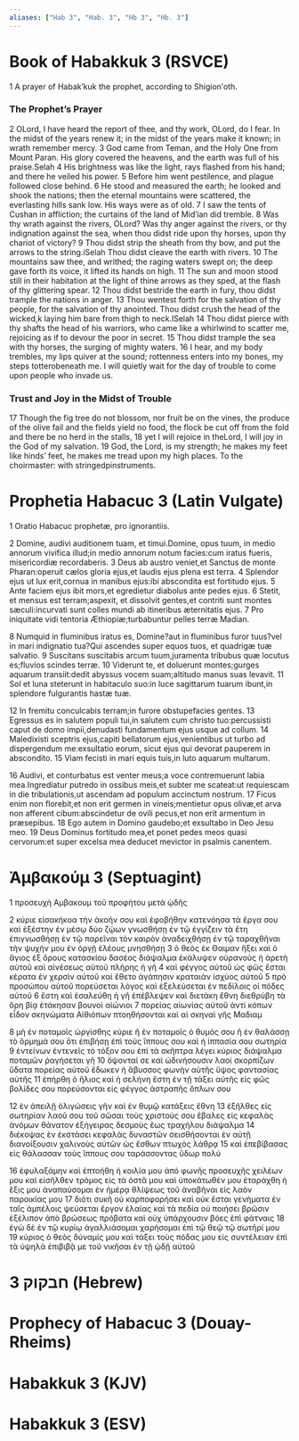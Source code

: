 ```yaml
---
aliases: ["Hab 3", "Hab. 3", "Hb 3", "Hb. 3"]
---
```



# Book of Habakkuk 3 (RSVCE)

1 A prayer of Habakʹkuk the prophet, according to Shigionʹoth.
### The Prophet’s Prayer
2 OLord, I have heard the report of thee, and thy work, OLord, do I fear. In the midst of the years renew it; in the midst of the years make it known; in wrath remember mercy.
3 God came from Teman, and the Holy One from Mount Paran. His glory covered the heavens, and the earth was full of his praise.Selah
4 His brightness was like the light, rays flashed from his hand; and there he veiled his power.
5 Before him went pestilence, and plague followed close behind.
6 He stood and measured the earth; he looked and shook the nations; then the eternal mountains were scattered, the everlasting hills sank low. His ways were as of old.
7 I saw the tents of Cushan in affliction; the curtains of the land of Midʹian did tremble.
8 Was thy wrath against the rivers, OLord? Was thy anger against the rivers, or thy indignation against the sea, when thou didst ride upon thy horses, upon thy chariot of victory?
9 Thou didst strip the sheath from thy bow, and put the arrows to the string.iSelah Thou didst cleave the earth with rivers.
10 The mountains saw thee, and writhed; the raging waters swept on; the deep gave forth its voice, it lifted its hands on high.
11 The sun and moon stood still in their habitation at the light of thine arrows as they sped, at the flash of thy glittering spear.
12 Thou didst bestride the earth in fury, thou didst trample the nations in anger.
13 Thou wentest forth for the salvation of thy people, for the salvation of thy anointed. Thou didst crush the head of the wicked,k laying him bare from thigh to neck.lSelah
14 Thou didst pierce with thy shafts the head of his warriors, who came like a whirlwind to scatter me, rejoicing as if to devour the poor in secret.
15 Thou didst trample the sea with thy horses, the surging of mighty waters.
16 I hear, and my body trembles, my lips quiver at the sound; rottenness enters into my bones, my steps totterobeneath me. I will quietly wait for the day of trouble to come upon people who invade us.
### Trust and Joy in the Midst of Trouble
17 Though the fig tree do not blossom, nor fruit be on the vines, the produce of the olive fail and the fields yield no food, the flock be cut off from the fold and there be no herd in the stalls,
18 yet I will rejoice in theLord, I will joy in the God of my salvation.
19 God, the Lord, is my strength; he makes my feet like hinds’ feet, he makes me tread upon my high places. To the choirmaster: with stringedpinstruments.


# Prophetia Habacuc 3 (Latin Vulgate)

1 Oratio Habacuc prophetæ, pro ignorantiis.

2 Domine, audivi auditionem tuam, et timui.Domine, opus tuum, in medio annorum vivifica illud;in medio annorum notum facies:cum iratus fueris, misericordiæ recordaberis.
3 Deus ab austro veniet,et Sanctus de monte Pharan:operuit cælos gloria ejus,et laudis ejus plena est terra.
4 Splendor ejus ut lux erit,cornua in manibus ejus:ibi abscondita est fortitudo ejus.
5 Ante faciem ejus ibit mors,et egredietur diabolus ante pedes ejus.
6 Stetit, et mensus est terram;aspexit, et dissolvit gentes,et contriti sunt montes sæculi:incurvati sunt colles mundi ab itineribus æternitatis ejus.
7 Pro iniquitate vidi tentoria Æthiopiæ;turbabuntur pelles terræ Madian.

8 Numquid in fluminibus iratus es, Domine?aut in fluminibus furor tuus?vel in mari indignatio tua?Qui ascendes super equos tuos, et quadrigæ tuæ salvatio.
9 Suscitans suscitabis arcum tuum,juramenta tribubus quæ locutus es;fluvios scindes terræ.
10 Viderunt te, et doluerunt montes;gurges aquarum transiit:dedit abyssus vocem suam;altitudo manus suas levavit.
11 Sol et luna steterunt in habitaculo suo:in luce sagittarum tuarum ibunt,in splendore fulgurantis hastæ tuæ.

12 In fremitu conculcabis terram;in furore obstupefacies gentes.
13 Egressus es in salutem populi tui,in salutem cum christo tuo:percussisti caput de domo impii,denudasti fundamentum ejus usque ad collum.
14 Maledixisti sceptris ejus,capiti bellatorum ejus,venientibus ut turbo ad dispergendum me:exsultatio eorum, sicut ejus qui devorat pauperem in abscondito.
15 Viam fecisti in mari equis tuis,in luto aquarum multarum.

16 Audivi, et conturbatus est venter meus;a voce contremuerunt labia mea.Ingrediatur putredo in ossibus meis,et subter me scateat:ut requiescam in die tribulationis,ut ascendam ad populum accinctum nostrum.
17 Ficus enim non florebit,et non erit germen in vineis;mentietur opus olivæ,et arva non afferent cibum:abscindetur de ovili pecus,et non erit armentum in præsepibus.
18 Ego autem in Domino gaudebo;et exsultabo in Deo Jesu meo.
19 Deus Dominus fortitudo mea,et ponet pedes meos quasi cervorum:et super excelsa mea deducet mevictor in psalmis canentem.


# Ἀμβακούμ 3 (Septuagint)

1 προσευχὴ Αμβακουμ τοῦ προφήτου μετὰ ᾠδῆς

2 κύριε εἰσακήκοα τὴν ἀκοήν σου καὶ ἐφοβήθην κατενόησα τὰ ἔργα σου καὶ ἐξέστην ἐν μέσῳ δύο ζῴων γνωσθήσῃ ἐν τῷ ἐγγίζειν τὰ ἔτη ἐπιγνωσθήσῃ ἐν τῷ παρεῖναι τὸν καιρὸν ἀναδειχθήσῃ ἐν τῷ ταραχθῆναι τὴν ψυχήν μου ἐν ὀργῇ ἐλέους μνησθήσῃ
3 ὁ θεὸς ἐκ Θαιμαν ἥξει καὶ ὁ ἅγιος ἐξ ὄρους κατασκίου δασέος διάψαλμα ἐκάλυψεν οὐρανοὺς ἡ ἀρετὴ αὐτοῦ καὶ αἰνέσεως αὐτοῦ πλήρης ἡ γῆ
4 καὶ φέγγος αὐτοῦ ὡς φῶς ἔσται κέρατα ἐν χερσὶν αὐτοῦ καὶ ἔθετο ἀγάπησιν κραταιὰν ἰσχύος αὐτοῦ
5 πρὸ προσώπου αὐτοῦ πορεύσεται λόγος καὶ ἐξελεύσεται ἐν πεδίλοις οἱ πόδες αὐτοῦ
6 ἔστη καὶ ἐσαλεύθη ἡ γῆ ἐπέβλεψεν καὶ διετάκη ἔθνη διεθρύβη τὰ ὄρη βίᾳ ἐτάκησαν βουνοὶ αἰώνιοι
7 πορείας αἰωνίας αὐτοῦ ἀντὶ κόπων εἶδον σκηνώματα Αἰθιόπων πτοηθήσονται καὶ αἱ σκηναὶ γῆς Μαδιαμ

8 μὴ ἐν ποταμοῖς ὠργίσθης κύριε ἢ ἐν ποταμοῖς ὁ θυμός σου ἢ ἐν θαλάσσῃ τὸ ὅρμημά σου ὅτι ἐπιβήσῃ ἐπὶ τοὺς ἵππους σου καὶ ἡ ἱππασία σου σωτηρία
9 ἐντείνων ἐντενεῖς τὸ τόξον σου ἐπὶ τὰ σκῆπτρα λέγει κύριος διάψαλμα ποταμῶν ῥαγήσεται γῆ
10 ὄψονταί σε καὶ ὠδινήσουσιν λαοί σκορπίζων ὕδατα πορείας αὐτοῦ ἔδωκεν ἡ ἄβυσσος φωνὴν αὐτῆς ὕψος φαντασίας αὐτῆς
11 ἐπήρθη ὁ ἥλιος καὶ ἡ σελήνη ἔστη ἐν τῇ τάξει αὐτῆς εἰς φῶς βολίδες σου πορεύσονται εἰς φέγγος ἀστραπῆς ὅπλων σου

12 ἐν ἀπειλῇ ὀλιγώσεις γῆν καὶ ἐν θυμῷ κατάξεις ἔθνη
13 ἐξῆλθες εἰς σωτηρίαν λαοῦ σου τοῦ σῶσαι τοὺς χριστούς σου ἔβαλες εἰς κεφαλὰς ἀνόμων θάνατον ἐξήγειρας δεσμοὺς ἕως τραχήλου διάψαλμα
14 διέκοψας ἐν ἐκστάσει κεφαλὰς δυναστῶν σεισθήσονται ἐν αὐτῇ διανοίξουσιν χαλινοὺς αὐτῶν ὡς ἔσθων πτωχὸς λάθρᾳ
15 καὶ ἐπεβίβασας εἰς θάλασσαν τοὺς ἵππους σου ταράσσοντας ὕδωρ πολύ

16 ἐφυλαξάμην καὶ ἐπτοήθη ἡ κοιλία μου ἀπὸ φωνῆς προσευχῆς χειλέων μου καὶ εἰσῆλθεν τρόμος εἰς τὰ ὀστᾶ μου καὶ ὑποκάτωθέν μου ἐταράχθη ἡ ἕξις μου ἀναπαύσομαι ἐν ἡμέρᾳ θλίψεως τοῦ ἀναβῆναι εἰς λαὸν παροικίας μου
17 διότι συκῆ οὐ καρποφορήσει καὶ οὐκ ἔσται γενήματα ἐν ταῖς ἀμπέλοις ψεύσεται ἔργον ἐλαίας καὶ τὰ πεδία οὐ ποιήσει βρῶσιν ἐξέλιπον ἀπὸ βρώσεως πρόβατα καὶ οὐχ ὑπάρχουσιν βόες ἐπὶ φάτναις
18 ἐγὼ δὲ ἐν τῷ κυρίῳ ἀγαλλιάσομαι χαρήσομαι ἐπὶ τῷ θεῷ τῷ σωτῆρί μου
19 κύριος ὁ θεὸς δύναμίς μου καὶ τάξει τοὺς πόδας μου εἰς συντέλειαν ἐπὶ τὰ ὑψηλὰ ἐπιβιβᾷ με τοῦ νικῆσαι ἐν τῇ ᾠδῇ αὐτοῦ


# 3 חבקוק (Hebrew)


# Prophecy of Habacuc 3 (Douay-Rheims)


# Habakkuk 3 (KJV)


# Habakkuk 3 (ESV)


